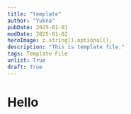 ```yaml
---
title: "template"
author: "Yukna"
pubDate: 2025-01-01
modDate: 2025-01-02
heroImage: z.string().optional(),
description: "This is template file."
tags: Template File
unlist: True
draft: True
---
```


# Hello
